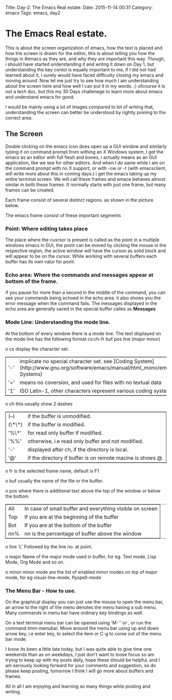 Title: Day-2: The Emacs Real estate.
Date: 2015-11-14 00:31
Category: emacs
Tags: emacs, day2

# The Emacs Real estate.

This is about the screen organization of emacs, how the text is placed and how the screen is drawn for the editor, this is about telling you how the things in #emacs as they are, and why they are important this way. Though, i should have started understanding it and writng it down on Day 1, but understanding the key contol is equally important to me, if I did not had learned about it, I surely would have faced difficulty closing my emacs and moving around. Now let me just try to see how much I  am understanding about the screen here and how well I can put it in my words. :) ofcourse it is not a tech doc, but this my 30 Days challenege to learn more about emacs and understand emacs for good.

I would be mainly using a lot of images compared to lot of writing that, understanding the screen can better be understood by rightly poining to the correct area.

## The Screen

Double clicking on the emacs icon does open up a GUI window and similarly typing it on command prompt from withing an X Windows system, I get the emacs as an editor with full flesh and bones, i actually means as an GUI application, like we see for other editors. And when  I do same while I am  on the command prompt with no X support, or with -nw or -t (with emacsclient, will write more about this in coming days.) i get the emacs taking up my entire terminal screen. We will call these frames and emace behaves almost similar in both these frames. It normally starts with just one frame, but many frames can be created. 

Each frame consist of several distinct regions. as shown in the picture below.

The emacs frame consist of these important segments

### Point: Where editing takes place

The place where the cusrsor is present is called as the point in a multiple windows emacs in GUI, the point can be moved by clicking the mouse in the respective region, the active window will have the curson as solid block and will appear to be on the cursor. While working with several buffers each buffer has its own valur for point.

### Echo area: Where the commands and messages appear at bottom of the frame.

if you pause for more than a second in the middle of the command, you can see your commands being echoed in the echo area. it also shows you the error message when the command fails. The messages displayed in the echo area are generally saved in the special buffer calles as **Messages**

### Mode Line: Understanding the mode line.

At the bottom of every window there is a mode line. 
The text displayed on the mode line has the following format
cs:ch-fr buf        pos line (major minor)

o cs  display the character set. 

<table border="2" cellspacing="0" cellpadding="6" rules="groups" frame="hsides">


<colgroup>
<col  class="left" />

<col  class="left" />
</colgroup>
<tbody>
<tr>
<td class="left">'-'</td>
<td class="left">implicate no special character set.  see [Coding System](http://www.gnu.org/software/emacs/manual/html_mono/emacs.html#Coding-Systems)</td>
</tr>


<tr>
<td class="left">'='</td>
<td class="left">means no coversion, and used for files with no textual data</td>
</tr>


<tr>
<td class="left">'1'</td>
<td class="left">ISO Latin-1, other characters represent various coding system</td>
</tr>
</tbody>
</table>

o ch   this usually show 2 dashes 

<table border="2" cellspacing="0" cellpadding="6" rules="groups" frame="hsides">


<colgroup>
<col  class="left" />

<col  class="left" />
</colgroup>
<tbody>
<tr>
<td class="left">(&#x2013;)</td>
<td class="left">if the buffer is unmodified.</td>
</tr>


<tr>
<td class="left">(\*\*)</td>
<td class="left">if the buffer is modified.</td>
</tr>


<tr>
<td class="left">'%\*'</td>
<td class="left">for read only buffer if modified.</td>
</tr>


<tr>
<td class="left">'%%'</td>
<td class="left">otherwise, i.e read only buffer and not modified.</td>
</tr>


<tr>
<td class="left">'-'</td>
<td class="left">displayed after ch, if the directory is local.</td>
</tr>


<tr>
<td class="left">'@'</td>
<td class="left">if the directory if buffer is on remote macine is shows @.</td>
</tr>
</tbody>
</table>

o fr   is the selected frame name, default is F1

o buf   usually the name of the file or the buffer.

o pos   where there is additional text above the top of the window or below the bottom.

<table border="2" cellspacing="0" cellpadding="6" rules="groups" frame="hsides">


<colgroup>
<col  class="left" />

<col  class="left" />
</colgroup>
<tbody>
<tr>
<td class="left">All</td>
<td class="left">In case of small buffer and everything visible on screen</td>
</tr>


<tr>
<td class="left">Top</td>
<td class="left">If you are at the beginning of the buffer</td>
</tr>


<tr>
<td class="left">Bot</td>
<td class="left">If you are at the bottom of the buffer</td>
</tr>


<tr>
<td class="left">nn%</td>
<td class="left">nn is the percentage of buffer above the window</td>
</tr>
</tbody>
</table>

o line   'L' Followed by the line no. at point.

o major   Name of the major mode used in buffer, for eg. Text mode, Lisp Mode, Org Mode and so on. 

o minor   minor mode are the list of enabled minor modes on top of major mode, for eg visual-line-mode, flyspell-mode

### The Menu Bar - How to use.

On the graphical display you can just use the mouse to open the menu bar, an arrow to the right of the menu denotes the menu having a sub menu. Many commands in menu bar have ordinary key bindings as well. 

On a text terminal menu bar can be opened using 'M-\`' or <F10>, or run the command tmm-menubar. Move around the menu bar using up and down arrow key, <RET> i.e enter key, to select the item or C-g to come out of the menu bar mode.

I know its been a little late today, but I was quite able to give time one weekends than as on weekdays, I just don't want to loose focus so am trying to keep up with my posts daily, hope these should be helpful, and I am seriously looking forward for your comments and suggestion, so do please keep posting, tomorrow I think I will go more about buffers and frames.

All in all I am enjoying and learning so many things while posting and writing.
